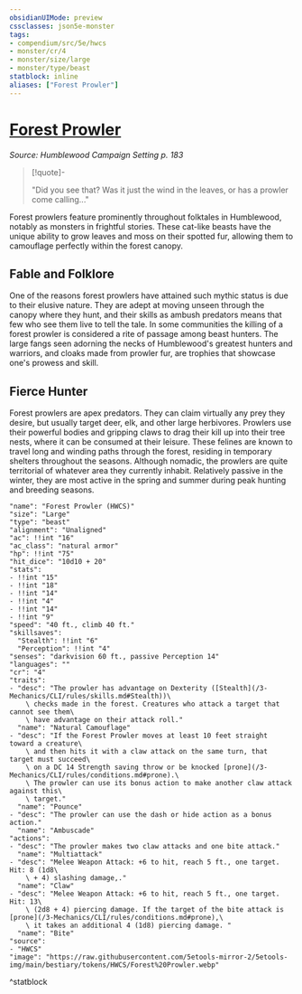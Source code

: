 ```yaml
---
obsidianUIMode: preview
cssclasses: json5e-monster
tags:
- compendium/src/5e/hwcs
- monster/cr/4
- monster/size/large
- monster/type/beast
statblock: inline
aliases: ["Forest Prowler"]
---
```

# [Forest Prowler](3-Mechanics/CLI/bestiary/beast/forest-prowler-hwcs.md)
*Source: Humblewood Campaign Setting p. 183*  

> [!quote]-  
> 
> "Did you see that? Was it just the wind in the leaves, or has a prowler come calling..."

Forest prowlers feature prominently throughout folktales in Humblewood, notably as monsters in frightful stories. These cat-like beasts have the unique ability to grow leaves and moss on their spotted fur, allowing them to camouflage perfectly within the forest canopy.

## Fable and Folklore

One of the reasons forest prowlers have attained such mythic status is due to their elusive nature. They are adept at moving unseen through the canopy where they hunt, and their skills as ambush predators means that few who see them live to tell the tale. In some communities the killing of a forest prowler is considered a rite of passage among beast hunters. The large fangs seen adorning the necks of Humblewood's greatest hunters and warriors, and cloaks made from prowler fur, are trophies that showcase one's prowess and skill.

## Fierce Hunter

Forest prowlers are apex predators. They can claim virtually any prey they desire, but usually target deer, elk, and other large herbivores. Prowlers use their powerful bodies and gripping claws to drag their kill up into their tree nests, where it can be consumed at their leisure. These felines are known to travel long and winding paths through the forest, residing in temporary shelters throughout the seasons. Although nomadic, the prowlers are quite territorial of whatever area they currently inhabit. Relatively passive in the winter, they are most active in the spring and summer during peak hunting and breeding seasons.

```statblock
"name": "Forest Prowler (HWCS)"
"size": "Large"
"type": "beast"
"alignment": "Unaligned"
"ac": !!int "16"
"ac_class": "natural armor"
"hp": !!int "75"
"hit_dice": "10d10 + 20"
"stats":
- !!int "15"
- !!int "18"
- !!int "14"
- !!int "4"
- !!int "14"
- !!int "9"
"speed": "40 ft., climb 40 ft."
"skillsaves":
  "Stealth": !!int "6"
  "Perception": !!int "4"
"senses": "darkvision 60 ft., passive Perception 14"
"languages": ""
"cr": "4"
"traits":
- "desc": "The prowler has advantage on Dexterity ([Stealth](/3-Mechanics/CLI/rules/skills.md#Stealth))\
    \ checks made in the forest. Creatures who attack a target that cannot see them\
    \ have advantage on their attack roll."
  "name": "Natural Camouflage"
- "desc": "If the Forest Prowler moves at least 10 feet straight toward a creature\
    \ and then hits it with a claw attack on the same turn, that target must succeed\
    \ on a DC 14 Strength saving throw or be knocked [prone](/3-Mechanics/CLI/rules/conditions.md#prone).\
    \ The prowler can use its bonus action to make another claw attack against this\
    \ target."
  "name": "Pounce"
- "desc": "The prowler can use the dash or hide action as a bonus action."
  "name": "Ambuscade"
"actions":
- "desc": "The prowler makes two claw attacks and one bite attack."
  "name": "Multiattack"
- "desc": "Melee Weapon Attack: +6 to hit, reach 5 ft., one target. Hit: 8 (1d8\
    \ + 4) slashing damage,."
  "name": "Claw"
- "desc": "Melee Weapon Attack: +6 to hit, reach 5 ft., one target. Hit: 13\
    \ (2d8 + 4) piercing damage. If the target of the bite attack is [prone](/3-Mechanics/CLI/rules/conditions.md#prone),\
    \ it takes an additional 4 (1d8) piercing damage. "
  "name": "Bite"
"source":
- "HWCS"
"image": "https://raw.githubusercontent.com/5etools-mirror-2/5etools-img/main/bestiary/tokens/HWCS/Forest%20Prowler.webp"
```
^statblock